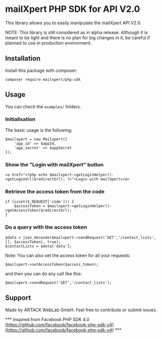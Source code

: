 # mailXpert PHP SDK for API V2.0

This library allows you to easily manipulate the mailXpert API V2.0.

NOTE: This library is still considered as in alpha release. Although it is meant to be light and there is no plan for big changes in it, be careful if planned to use in production environment.

## Installation

Install this package with composer:

```
composer require mailxpert/php-sdk
```

## Usage

You can check the ```examples/``` folders.

### Initialisation

The basic usage is the following:

```
$mailxpert = new Mailxpert([
    'app_id' => $appId,
    'app_secret' => $appSecret 
]);
```

### Show the "Login with mailXpert" button

```
<a href="<?php echo $mailxpert->getLoginHelper()->getLoginUrl($redirectUrl); ?>">Login with mailXpert</a>
```

### Retrieve the access token from the code

```
if (isset($_REQUEST['code'])) {
    $accessToken = $mailxpert->getLoginHelper()->getAccessToken($redirectUrl);
}
```

### Do a query with the access token

```
$data = json_deconde($mailxpert->sendRequest('GET','/contact_lists',[], $accessToken), true);
$contactLists = $data['data'];
```

Note: You can also set the access token for all your requests:

```
$mailxpert->setAccessToken($access_token);
```

and then you can do any call like this:

```
$mailxpert->sendRequest('GET','/contact_lists');
```

## Support

Made by ARTACK WebLab GmbH. Feel free to contribute or submit issues.


*** Inspired from Facebook PHP SDK 4.0 [https://github.com/facebook/facebook-php-sdk-v4](https://github.com/facebook/facebook-php-sdk-v4) ***
